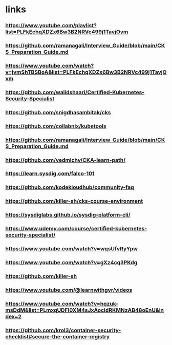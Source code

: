 # links

### https://www.youtube.com/playlist?list=PLFkEchqXDZx6Bw3B2NRVc499j1TavjOvm
### https://github.com/ramanagali/Interview_Guide/blob/main/CKS_Preparation_Guide.md

### https://www.youtube.com/watch?v=jvmShTBSBoA&list=PLFkEchqXDZx6Bw3B2NRVc499j1TavjOvm
### https://github.com/walidshaari/Certified-Kubernetes-Security-Specialist
### https://github.com/snigdhasambitak/cks
### https://github.com/collabnix/kubetools
### https://github.com/ramanagali/Interview_Guide/blob/main/CKS_Preparation_Guide.md
### https://github.com/vedmichv/CKA-learn-path/
### https://learn.sysdig.com/falco-101 
### https://github.com/kodekloudhub/community-faq
### https://github.com/killer-sh/cks-course-environment
###  https://sysdiglabs.github.io/sysdig-platform-cli/
### https://www.udemy.com/course/certified-kubernetes-security-specialist/
### https://www.youtube.com/watch?v=wqsUfvRyYpw
### https://www.youtube.com/watch?v=gXz4cq3PKdg
### https://github.com/killer-sh
### https://www.youtube.com/@learnwithgvr/videos
### https://www.youtube.com/watch?v=hqzuk-msDdM&list=PLmxqUDFl0XM4sJxAocidRKMNzAB48oEnU&index=2
### https://github.com/krol3/container-security-checklist#secure-the-container-registry

